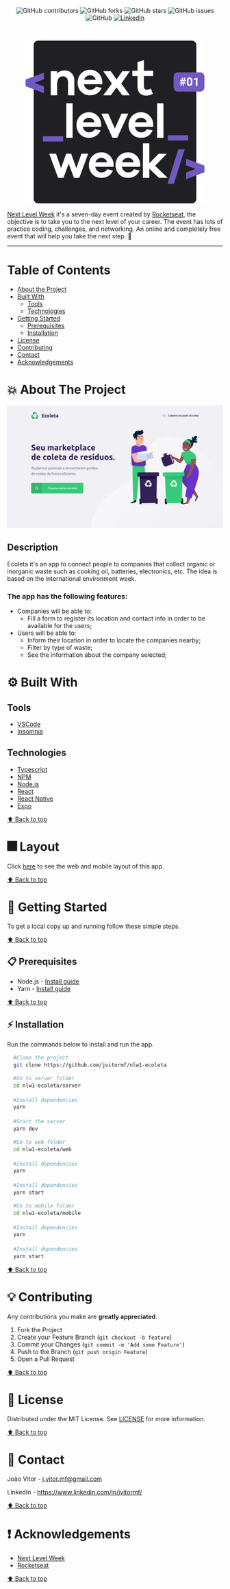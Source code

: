 <!-- BADGES -->
<p align="center">
  <img alt="GitHub contributors" src="https://img.shields.io/github/contributors/jvitormf/nlw1-ecoleta?color=green">
  <img alt="GitHub forks" src="https://img.shields.io/github/forks/jvitormf/nlw1-ecoleta">
  <img alt="GitHub stars" src="https://img.shields.io/github/stars/jvitormf/nlw1-ecoleta">
  <img alt="GitHub issues" src="https://img.shields.io/github/issues/jvitormf/nlw1-ecoleta">
  <img alt="GitHub" src="https://img.shields.io/github/license/jvitormf/nlw1-ecoleta">
  <a href="https://www.linkedin.com/in/jvitormf/">
    <img alt="LinkedIn" src="https://img.shields.io/badge/-LinkedIn-black.svg?style=flat&logo=linkedin&colorB=555">
  </a>
</p>
<br/>

<!-- PROJECT LOGO -->
<p align="center">
  <a href="https://github.com/jvitormf/nlw1-ecoleta">
     <img src=".github/logo.svg" alt="Logo">
  </a>

  [Next Level Week](http://nextlevelweek.com/) it's a seven-day event created by [Rocketseat](https://rocketseat.com.br/), the objective is to take you to the next level of your career. The event has lots of practice coding, challenges, and networking. An online and completely free event that will help you take the next step. :rocket:
</p>

***

<!-- TABLE OF CONTENTS -->
# Table of Contents
* [About the Project](#boom-about-the-project)
* [Built With](#gear-built-with)
  * [Tools](#tools)
  * [Technologies](#Technologies)
* [Getting Started](#rocket-getting-started)
  * [Prerequisites](#clipboard-prerequisites)
  * [Installation](#zap-installation)
* [License](#memo-license)
* [Contributing](#bulb-contributing)
* [Contact](#e-mail-contact)
* [Acknowledgements](#exclamation-acknowledgements)
<!-- * [Usage](#usage)
* [Roadmap](#arrows_clockwise-roadmap) -->

<!-- ABOUT THE PROJECT -->
# :boom: About The Project

<!-- Project image -->
<img src=".github/home.png" alt="Ecoleta">


## Description
Ecoleta it's an app to connect people to companies that collect organic or inorganic waste such as cooking oil, batteries, electronics, etc. The idea is based on the international environment week.

### The app has the following features:
* Companies will be able to:
  * Fill a form to register its location and contact info in order to be available for the users;
* Users will be able to:
  * Inform their location in order to locate the companies nearby;
  * Filter by type of waste;
  * See the information about the company selected;

# :gear: Built With
  ## Tools
  * [VSCode](https://code.visualstudio.com/)
  * [Insomnia](https://insomnia.rest/)

  ## Technologies
  * [Typescript](https://www.typescriptlang.org/)
  * [NPM](https://www.npmjs.com/)
  * [Node.js](https://nodejs.org/)
  * [React](https://reactjs.org/)
  * [React Native](https://reactnative.dev/)
  * [Expo](https://expo.io/)

  [:arrow_up: Back to top](#table-of-Contents)

# :fireworks: Layout
Click [here](https://www.figma.com/file/9TlOcj6l7D05fZhU12xWT3/Ecoleta-(Booster)?node-id=0%3A1) to see the web and mobile layout of this app.

  [:arrow_up: Back to top](#table-of-Contents)

<!-- GETTING STARTED -->
# :rocket: Getting Started

To get a local copy up and running follow these simple steps.

[:arrow_up: Back to top](#table-of-Contents)

## :clipboard: Prerequisites

* Node.js - [Install guide](https://nodejs.org/en/download/package-manager/)
* Yarn - [Install guide](https://classic.yarnpkg.com/en/docs/install/#windows-stable)

[:arrow_up: Back to top](#table-of-Contents)

## :zap: Installation
Run the commands below to install and run the app.
  ```sh
    #Clone the project
    git clone https://github.com/jvitormf/nlw1-ecoleta
  ```

  ```sh
    #Go to server folder
    cd nlw1-ecoleta/server

    #Install dependencies
    yarn

    #Start the server
    yarn dev
   ```

  ```sh
    #Go to web folder
    cd nlw1-ecoleta/web

    #Install dependencies
    yarn

    #Install dependencies
    yarn start
   ```
   
   
  ```sh
    #Go to mobile folder
    cd nlw1-ecoleta/mobile

    #Install dependencies
    yarn

    #Install dependencies
    yarn start
   ```

[:arrow_up: Back to top](#table-of-Contents)

<!-- CONTRIBUTING -->
# :bulb: Contributing

Any contributions you make are **greatly appreciated**.

1. Fork the Project
2. Create your Feature Branch (`git checkout -b feature`)
3. Commit your Changes (`git commit -m 'Add some Feature'`)
4. Push to the Branch (`git push origin Feature`)
5. Open a Pull Request

[:arrow_up: Back to top](#table-of-Contents)

<!-- USAGE EXAMPLES -->
<!-- # Usage

Use this space to show useful examples of how a project can be used. Additional screenshots, code examples and demos work well in this space. You may also link to more resources.

_For more examples, please refer to the [Documentation](https://example.com)_ -->


<!-- LICENSE -->
# :memo: License

Distributed under the MIT License. See [LICENSE](LICENSE.md) for more information.

[:arrow_up: Back to top](#table-of-Contents)


<!-- CONTACT -->
# :e-mail: Contact

João Vitor - <j.vitor.mf@gmail.com>

LinkedIn - <https://www.linkedin.com/in/jvitormf/>

[:arrow_up: Back to top](#table-of-Contents)


<!-- ACKNOWLEDGEMENTS -->
# :exclamation: Acknowledgements

* [Next Level Week](http://nextlevelweek.com/)
* [Rocketseat]()

[:arrow_up: Back to top](#table-of-Contents)
